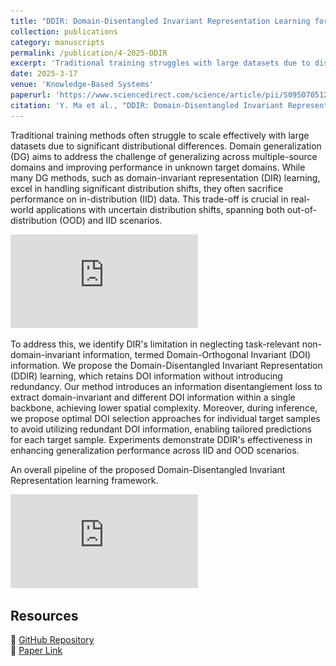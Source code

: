 ```yaml
---
title: "DDIR: Domain-Disentangled Invariant Representation Learning for Tailored Predictions"
collection: publications
category: manuscripts
permalink: /publication/4-2025-DDIR
excerpt: 'Traditional training struggles with large datasets due to distributional differences. Domain generalization (DG) methods, like DIR learning, perform well with domain shifts but often hurt in-distribution performance. We propose DDIR learning, which preserves domain-orthogonal invariant (DOI) information without redundancy. DDIR extracts domain-invariant and DOI features using a disentanglement loss, reducing complexity. During inference, it optimizes DOI selection for tailored predictions.'
date: 2025-3-17
venue: 'Knowledge-Based Systems'
paperurl: 'https://www.sciencedirect.com/science/article/pii/S0950705125004691'
citation: 'Y. Ma et al., "DDIR: Domain-Disentangled Invariant Representation Learning for Tailored Predictions," in Knowledge-Based Systems 2025.'
---
```


Traditional training methods often struggle to scale effectively with large datasets due to significant distributional differences. Domain generalization (DG) aims to address the challenge of generalizing across multiple-source domains and improving performance in unknown target domains. While many DG methods, such as domain-invariant representation (DIR) learning, excel in handling significant distribution shifts, they often sacrifice performance on in-distribution (IID) data. This trade-off is crucial in real-world applications with uncertain distribution shifts, spanning both out-of-distribution (OOD) and IID scenarios. 

![image](https://raw.githubusercontent.com/FByyyyuan/FByyyyuan.github.io/master/files/FB004.pdf)

To address this, we identify DIR's limitation in neglecting task-relevant non-domain-invariant information, termed Domain-Orthogonal Invariant (DOI) information. We propose the Domain-Disentangled Invariant Representation (DDIR) learning, which retains DOI information without introducing redundancy. Our method introduces an information disentanglement loss to extract domain-invariant and different DOI information within a single backbone, achieving lower spatial complexity. Moreover, during inference, we propose optimal DOI selection approaches for individual target samples to avoid utilizing redundant DOI information, enabling tailored predictions for each target sample. Experiments demonstrate DDIR's effectiveness in enhancing generalization performance across IID and OOD scenarios.


An overall pipeline of the proposed Domain-Disentangled Invariant Representation learning framework.

![image](https://raw.githubusercontent.com/FByyyyuan/FByyyyuan.github.io/master/files/FB004-2.pdf)

## Resources 
🔗 [GitHub Repository](https://github.com/FByyyyuan/DDIR)  
📄 [Paper Link](https://www.sciencedirect.com/science/article/pii/S0950705125004691)  



